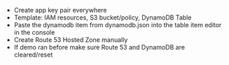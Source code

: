 * Create app key pair everywhere
* Template: IAM resources, S3 bucket/policy, DynamoDB Table
* Paste the dynamodb item from dynamodb.json into the table item editor in the console
* Create Route 53 Hosted Zone manually
* If demo ran before make sure Route 53 and DynamoDB are cleared/reset